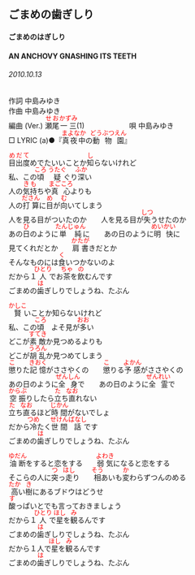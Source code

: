 <style type="text/css">
	ruby{
	    ruby-position: over;
	}
	ruby > rt{font-size: 12px;color:red;}
	p{font:16px;font-size: '楷体'}
</style>
## ごまめの歯ぎしり
#### ごまめのはぎしり
#### AN ANCHOVY GNASHING ITS TEETH
###### 2010.10.13


作詞     中島みゆき　　　　　   
作曲      中島みゆき  　　　   
編曲 (Ver.) <ruby><rb>瀬尾</rb><rp>(</rp><rt>せお</rt><rp>)</rp></ruby><ruby><rb>一三</rb><rp>(</rp><rt>かずみ</rt><rp>)</rp></ruby>(1)　　　　　　
唄  中島みゆき        
□ LYRIC (a)●『<ruby><rb>真夜中</rb><rp>(</rp><rt>まよなか</rt><rp>)</rp></ruby>の<ruby><rb>動物園</rb><rp>(</rp><rt>どうぶつえん</rt><rp>)</rp></ruby>』   
   
<ruby><rb>目出度</rb><rp>(</rp><rt>めだて</rt><rp>)</rp></ruby></rb><rp>(</rp><rt>めでたい</rt><rp>)</rp></ruby>いことか<ruby><rb>知</rb><rp>(</rp><rt>し</rt><rp>)</rp></ruby>らないけれど   
私、この<ruby><rb>頃</rb><rp>(</rp><rt>ころ</rt><rp>)</rp></ruby>　<ruby><rb>疑</rb><rp>(</rp><rt>うたぐ</rt><rp>)</rp></ruby>ぐり<ruby><rb>深</rb><rp>(</rp><rt>ふか</rt><rp>)</rp></ruby>い   
人の<ruby><rb>気持</rb><rp>(</rp><rt>きも</rt><rp>)</rp></ruby>ちや<ruby><rb>真心</rb><rp>(</rp><rt>まごころ</rt><rp>)</rp></ruby>よりも   
人の<ruby><rb>打算</rb><rp>(</rp><rt>ださん</rt><rp>)</rp></ruby>に<ruby><rb>目</rb><rp>(</rp><rt>め</rt><rp>)</rp></ruby>が<ruby><rb>向</rb><rp>(</rp><rt>む</rt><rp>)</rp></ruby>いてしまう   
人を見る目がついたのか　　人を見る目が<ruby><rb>失</rb><rp>(</rp><rt>しつ</rt><rp>)</rp></ruby></rb><rp>(</rp><rt>う</rt><rp>)</rp></ruby>せたのか   
あの<ruby><rb>日</rb><rp>(</rp><rt>ひ</rt><rp>)</rp></ruby>のように<ruby><rb>単純</rb><rp>(</rp><rt>たんじゅん</rt><rp>)</rp></ruby>に　　あの日のように<ruby><rb>明快</rb><rp>(</rp><rt>めいかい</rt><rp>)</rp></ruby>に   
見てくれだとか　　<ruby><rb>肩書</rb><rp>(</rp><rt>かたが</rt><rp>)</rp></ruby>きだとか   
そんなものには<ruby><rb>食</rb><rp>(</rp><rt>く</rt><rp>)</rp></ruby>いつかないのよ   
だから１<ruby><rb>人</rb><rp>(</rp><rt>ひとり</rt><rp>)</rp></ruby>でお<ruby><rb>茶</rb><rp>(</rp><rt>ちゃ</rt><rp>)</rp></ruby>を<ruby><rb>飲</rb><rp>(</rp><rt>の</rt><rp>)</rp></ruby>むんです   
ごまめの<ruby><rb>歯</rb><rp>(</rp><rt>は</rt><rp>)</rp></ruby>ぎしりでしょうね、たぶん   
   
<ruby><rb>賢</rb><rp>(</rp><rt>かしこ</rt><rp>)</rp></ruby>いことか知らないけれど   
私、この<ruby><rb>頃</rb><rp>(</rp><rt>ころ</rt><rp>)</rp></ruby>　よそ見が<ruby><rb>多</rb><rp>(</rp><rt>おお</rt><rp>)</rp></ruby>い   
どこが<ruby><rb>素敵</rb><rp>(</rp><rt>すてき</rt><rp>)</rp></ruby>か見つめるよりも   
どこが<ruby><rb>胡乱</rb><rp>(</rp><rt>うろん</rt><rp>)</rp></ruby>か見つめてしまう   
<ruby><rb>懲</rb><rp>(</rp><rt>こ</rt><rp>)</rp></ruby>りた<ruby><rb>記憶</rb><rp>(</rp><rt>きおく</rt><rp>)</rp></ruby>がささやくの　　<ruby><rb>懲</rb><rp>(</rp><rt>こ</rt><rp>)</rp></ruby>りる<ruby><rb>予感</rb><rp>(</rp><rt>よかん</rt><rp>)</rp></ruby>がささやくの   
あの日のように<ruby><rb>全身</rb><rp>(</rp><rt>ぜんしん</rt><rp>)</rp></ruby>で　　あの日のように<ruby><rb>全霊</rb><rp>(</rp><rt>ぜんれい</rt><rp>)</rp></ruby>で   
<ruby><rb>空振</rb><rp>(</rp><rt>からぶ</rt><rp>)</rp></ruby>りしたら<ruby><rb>立</rb><rp>(</rp><rt>た</rt><rp>)</rp></ruby>ち<ruby><rb>直</rb><rp>(</rp><rt>なお</rt><rp>)</rp></ruby>れない   
<ruby><rb>立</rb><rp>(</rp><rt>た</rt><rp>)</rp></ruby>ち<ruby><rb>直</rb><rp>(</rp><rt>なお</rt><rp>)</rp></ruby>るほど<ruby><rb>時間</rb><rp>(</rp><rt>じかん</rt><rp>)</rp></ruby>がないでしょ   
だから<ruby><rb>冷</rb><rp>(</rp><rt>つめ</rt><rp>)</rp></ruby>たく<ruby><rb>世間</rb><rp>(</rp><rt>せけん</rt><rp>)</rp></ruby><ruby><rb>話</rb><rp>(</rp><rt>ばなし</rt><rp>)</rp></ruby>です   
ごまめの<ruby><rb>歯</rb><rp>(</rp><rt>は</rt><rp>)</rp></ruby>ぎしりでしょうね、たぶん   
   
<ruby><rb>油断</rb><rp>(</rp><rt>ゆだん</rt><rp>)</rp></ruby>をすると恋をする　　<ruby><rb>弱気</rb><rp>(</rp><rt>よわき</rt><rp>)</rp></ruby>になると恋をする   
そこらの人に<ruby><rb>突</rb><rp>(</rp><rt>つ</rt><rp>)</rp></ruby>っ<ruby><rb>走</rb><rp>(</rp><rt>はし</rt><rp>)</rp></ruby>り　　<ruby><rb>相</rb><rp>(</rp><rt>そう</rt><rp>)</rp></ruby></rb><rp>(</rp><rt>あい</rt><rp>)</rp></ruby>も<ruby><rb>変</rb><rp>(</rp><rt>か</rt><rp>)</rp></ruby>わらずつんのめる   
<ruby><rb>高</rb><rp>(</rp><rt>たか</rt><rp>)</rp></ruby>い<ruby><rb>樹</rb><rp>(</rp><rt>き</rt><rp>)</rp></ruby>にあるブドウはどうせ   
<ruby><rb>酸</rb><rp>(</rp><rt>す</rt><rp>)</rp></ruby>っぱいとでも言っておきましょう   
だから１<ruby><rb>人</rb><rp>(</rp><rt>ひとり</rt><rp>)</rp></ruby>で<ruby><rb>星</rb><rp>(</rp><rt>ほし</rt><rp>)</rp></ruby>を<ruby><rb>観</rb><rp>(</rp><rt>み</rt><rp>)</rp></ruby>るんです   
ごまめの<ruby><rb>歯</rb><rp>(</rp><rt>は</rt><rp>)</rp></ruby>ぎしりでしょうね、たぶん   
だから１人で<ruby><rb>星</rb><rp>(</rp><rt>ほし</rt><rp>)</rp></ruby>を<ruby><rb>観</rb><rp>(</rp><rt>み</rt><rp>)</rp></ruby>るんです   
ごまめの<ruby><rb>歯</rb><rp>(</rp><rt>は</rt><rp>)</rp></ruby>ぎしりでしょうね、たぶん   